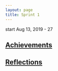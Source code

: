 ```yaml
---
layout: page
title: Sprint 1 
---
```

 start Aug 13, 2019 - 27
## [Achievements](achievements.html)

## [Reflections](reflection.html)